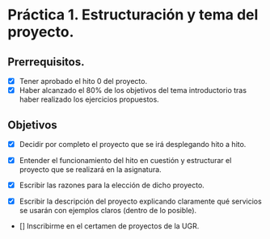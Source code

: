 # Práctica 1. Estructuración y tema del proyecto. 

## Prerrequisitos.

- [x] Tener aprobado el hito 0 del proyecto. 
- [x] Haber alcanzado el 80% de los objetivos del tema introductorio tras haber realizado los ejercicios propuestos. 

## Objetivos

- [x] Decidir por completo el proyecto que se irá desplegando hito a hito.
 
- [x] Entender el funcionamiento del hito en cuestión y estructurar el proyecto que se realizará en la asignatura. 

- [x] Escribir las razones para la elección de dicho proyecto. 

- [x] Escribir la descripción del proyecto explicando claramente qué servicios se usarán con ejemplos claros (dentro de lo posible). 

- [] Inscribirme en el certamen de proyectos de la UGR. 

